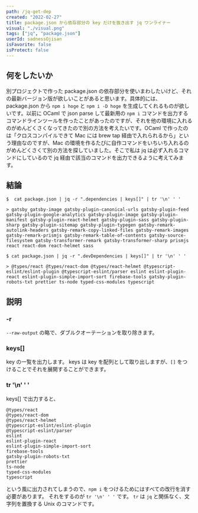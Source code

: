 ```yaml
---
path: /jq-get-dep
created: "2022-02-27"
title: package.json から依存部分の key だけを抜き出す jq ワンライナー
visual: "./visual.png"
tags: ["jq", "package.json"]
userId: sadnessOjisan
isFavorite: false
isProtect: false
---
```


## 何をしたいか

別プロジェクトで作った package.json の依存部分を使いまわしたいけど、それの最新バージョン版が欲しいことがあると思います。具体的には、package.json から `npm i hoge` と `npm i -D hoge` を生成してくれるものが欲しいです。以前に OCaml で json parse して最新用の `npm i` コマンドを出力するコマンドラインツールを作ったことがあったのですが、それを他の環境に入れるのがめんどくさくなってきたので別の方法を考えたいです。OCaml で作ったのは「クロスコンパイルできて Mac には brew tap 経由で入れられるから」という理由なのですが、Mac の環境を作るたびに自作コマンドをいちいち入れるのがめんどくさくて別の方法を探していました。そこで私は jq は必ず入れるコマンドにしているので jq 経由で該当のコマンドを出力できるように考えてみます。

## 結論

```
$  cat package.json | jq -r ".dependencies | keys[]" | tr '\n' ' '

> gatsby gatsby-image gatsby-plugin-canonical-urls gatsby-plugin-feed gatsby-plugin-google-analytics gatsby-plugin-image gatsby-plugin-manifest gatsby-plugin-react-helmet gatsby-plugin-sass gatsby-plugin-sharp gatsby-plugin-sitemap gatsby-plugin-typegen gatsby-remark-autolink-headers gatsby-remark-copy-linked-files gatsby-remark-images gatsby-remark-prismjs gatsby-remark-table-of-contents gatsby-source-filesystem gatsby-transformer-remark gatsby-transformer-sharp prismjs react react-dom react-helmet sass

$ cat package.json | jq -r ".devDependencies | keys[]" | tr '\n' ' '

> @types/react @types/react-dom @types/react-helmet @typescript-eslint/eslint-plugin @typescript-eslint/parser eslint eslint-plugin-react eslint-plugin-simple-import-sort firebase-tools gatsby-plugin-robots-txt prettier ts-node typed-css-modules typescript
```

## 説明

### -r

`--raw-output` の略で、ダブルクオーテーションを取り除きます。

### keys[]

key の一覧を出力します。
keys は key を配列として取り出しますが、`[]` をつけることでそれを展開することができます。

### tr '\n' ' '

keys[] で出力すると、

```
@types/react
@types/react-dom
@types/react-helmet
@typescript-eslint/eslint-plugin
@typescript-eslint/parser
eslint
eslint-plugin-react
eslint-plugin-simple-import-sort
firebase-tools
gatsby-plugin-robots-txt
prettier
ts-node
typed-css-modules
typescript
```

という風に出力されてしまうので、`npm i` をつけるためにはすべての改行を消す必要があります。
それをするのが `tr '\n' ' '` です。 `tr` は `jq` と関係なく、文字列を置換する Unix のコマンドです。
